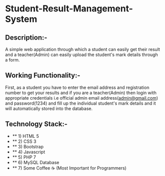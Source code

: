 # Student-Result-Management-System

## Description:- 

A simple web application through which a student can easily get their result and a teacher(Admin) can easily upload the student's mark details through a form.

## Working Functionality:-

First, as a student you have to enter the email address and registration number to get your results and if you are a teacher(Admin) then login with appropriate credentials i.e official admin email address(admin@gmail.com) and password(1234) and fill up the individual student's mark details and it will automatically stored into the database.

## Technology Stack:-

* ** 1) HTML 5
* ** 2) CSS 3
* ** 3) Bootstrap
* ** 4) Javascript
* ** 5) PHP 7
* ** 6) MySQL Database
* ** 7) Some Coffee ☕ (Most Important for Programmers)






